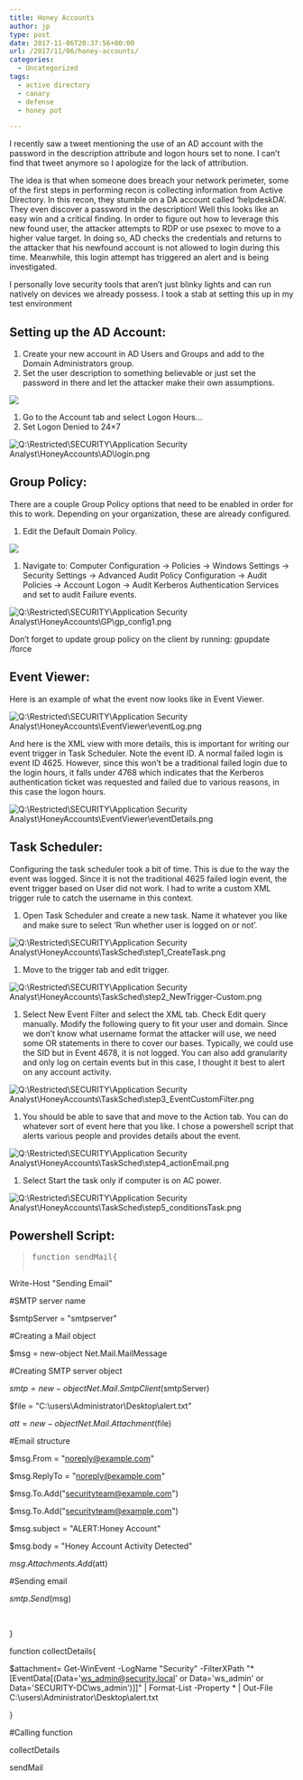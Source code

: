 ```yaml
---
title: Honey Accounts
author: jp
type: post
date: 2017-11-06T20:37:56+00:00
url: /2017/11/06/honey-accounts/
categories:
  - Uncategorized
tags:
  - active directory
  - canary
  - defense
  - honey pot

---
```

I recently saw a tweet mentioning the use of an AD account with the password in the description attribute and logon hours set to none. I can’t find that tweet anymore so I apologize for the lack of attribution.

The idea is that when someone does breach your network perimeter, some of the first steps in performing recon is collecting information from Active Directory. In this recon, they stumble on a DA account called ‘helpdeskDA’. They even discover a password in the description! Well this looks like an easy win and a critical finding. In order to figure out how to leverage this new found user, the attacker attempts to RDP or use psexec to move to a higher value target. In doing so, AD checks the credentials and returns to the attacker that his newfound account is not allowed to login during this time. Meanwhile, this login attempt has triggered an alert and is being investigated.

I personally love security tools that aren’t just blinky lights and can run natively on devices we already possess. I took a stab at setting this up in my test environment

## Setting up the AD Account:

  1. Create your new account in AD Users and Groups and add to the Domain Administrators group.
  2. Set the user description to something believable or just set the password in there and let the attacker make their own assumptions.

<img class="wp-image-297" src="https://i0.wp.com/jordanpotti.com/wp-content/uploads/2017/11/word-image.png?w=688" srcset="https://i0.wp.com/jordanpotti.com/wp-content/uploads/2017/11/word-image.png?w=418 418w, https://i0.wp.com/jordanpotti.com/wp-content/uploads/2017/11/word-image.png?resize=231%2C300 231w" sizes="(max-width: 418px) 100vw, 418px" data-recalc-dims="1" />

  1. Go to the Account tab and select Logon Hours…
  2. Set Logon Denied to 24&#215;7

<img class="wp-image-298" src="https://i2.wp.com/jordanpotti.com/wp-content/uploads/2017/11/q-restricted-security-application-security-analys.png?w=688" alt="Q:\Restricted\SECURITY\Application Security Analyst\HoneyAccounts\AD\login.png" srcset="https://i2.wp.com/jordanpotti.com/wp-content/uploads/2017/11/q-restricted-security-application-security-analys.png?w=1103 1103w, https://i2.wp.com/jordanpotti.com/wp-content/uploads/2017/11/q-restricted-security-application-security-analys.png?resize=300%2C152 300w, https://i2.wp.com/jordanpotti.com/wp-content/uploads/2017/11/q-restricted-security-application-security-analys.png?resize=768%2C390 768w, https://i2.wp.com/jordanpotti.com/wp-content/uploads/2017/11/q-restricted-security-application-security-analys.png?resize=1024%2C520 1024w" sizes="(max-width: 688px) 100vw, 688px" data-recalc-dims="1" />

## Group Policy:

There are a couple Group Policy options that need to be enabled in order for this to work. Depending on your organization, these are already configured.

  1. Edit the Default Domain Policy.

<img class="wp-image-299" src="https://i2.wp.com/jordanpotti.com/wp-content/uploads/2017/11/word-image-1.png?w=688" srcset="https://i2.wp.com/jordanpotti.com/wp-content/uploads/2017/11/word-image-1.png?w=491 491w, https://i2.wp.com/jordanpotti.com/wp-content/uploads/2017/11/word-image-1.png?resize=300%2C241 300w" sizes="(max-width: 491px) 100vw, 491px" data-recalc-dims="1" />

  1. Navigate to: Computer Configuration -> Policies -> Windows Settings -> Security Settings -> Advanced Audit Policy Configuration -> Audit Policies -> Account Logon -> Audit Kerberos Authentication Services and set to audit Failure events.

<img class="wp-image-300" src="https://i0.wp.com/jordanpotti.com/wp-content/uploads/2017/11/q-restricted-security-application-security-analys-1.png?w=688" alt="Q:\Restricted\SECURITY\Application Security Analyst\HoneyAccounts\GP\gp_config1.png" srcset="https://i0.wp.com/jordanpotti.com/wp-content/uploads/2017/11/q-restricted-security-application-security-analys-1.png?w=1099 1099w, https://i0.wp.com/jordanpotti.com/wp-content/uploads/2017/11/q-restricted-security-application-security-analys-1.png?resize=300%2C204 300w, https://i0.wp.com/jordanpotti.com/wp-content/uploads/2017/11/q-restricted-security-application-security-analys-1.png?resize=768%2C523 768w, https://i0.wp.com/jordanpotti.com/wp-content/uploads/2017/11/q-restricted-security-application-security-analys-1.png?resize=1024%2C697 1024w" sizes="(max-width: 688px) 100vw, 688px" data-recalc-dims="1" />

Don’t forget to update group policy on the client by running: gpupdate /force

## Event Viewer:

Here is an example of what the event now looks like in Event Viewer.

<img class="wp-image-301" src="https://i0.wp.com/jordanpotti.com/wp-content/uploads/2017/11/q-restricted-security-application-security-analys-2.png?w=688" alt="Q:\Restricted\SECURITY\Application Security Analyst\HoneyAccounts\EventViewer\eventLog.png" srcset="https://i0.wp.com/jordanpotti.com/wp-content/uploads/2017/11/q-restricted-security-application-security-analys-2.png?w=894 894w, https://i0.wp.com/jordanpotti.com/wp-content/uploads/2017/11/q-restricted-security-application-security-analys-2.png?resize=300%2C195 300w, https://i0.wp.com/jordanpotti.com/wp-content/uploads/2017/11/q-restricted-security-application-security-analys-2.png?resize=768%2C498 768w" sizes="(max-width: 688px) 100vw, 688px" data-recalc-dims="1" />

And here is the XML view with more details, this is important for writing our event trigger in Task Scheduler. Note the event ID. A normal failed login is event ID 4625. However, since this won’t be a traditional failed login due to the login hours, it falls under 4768 which indicates that the Kerberos authentication ticket was requested and failed due to various reasons, in this case the logon hours.

<img class="wp-image-302" src="https://i1.wp.com/jordanpotti.com/wp-content/uploads/2017/11/q-restricted-security-application-security-analys-3.png?w=688" alt="Q:\Restricted\SECURITY\Application Security Analyst\HoneyAccounts\EventViewer\eventDetails.png" srcset="https://i1.wp.com/jordanpotti.com/wp-content/uploads/2017/11/q-restricted-security-application-security-analys-3.png?w=941 941w, https://i1.wp.com/jordanpotti.com/wp-content/uploads/2017/11/q-restricted-security-application-security-analys-3.png?resize=300%2C154 300w, https://i1.wp.com/jordanpotti.com/wp-content/uploads/2017/11/q-restricted-security-application-security-analys-3.png?resize=768%2C394 768w" sizes="(max-width: 688px) 100vw, 688px" data-recalc-dims="1" />

## Task Scheduler:

Configuring the task scheduler took a bit of time. This is due to the way the event was logged. Since it is not the traditional 4625 failed login event, the event trigger based on User did not work. I had to write a custom XML trigger rule to catch the username in this context.

  1. Open Task Scheduler and create a new task. Name it whatever you like and make sure to select ‘Run whether user is logged on or not’.

<img class="wp-image-303" src="https://i0.wp.com/jordanpotti.com/wp-content/uploads/2017/11/q-restricted-security-application-security-analys-4.png?w=688" alt="Q:\Restricted\SECURITY\Application Security Analyst\HoneyAccounts\TaskSched\step1_CreateTask.png" srcset="https://i0.wp.com/jordanpotti.com/wp-content/uploads/2017/11/q-restricted-security-application-security-analys-4.png?w=637 637w, https://i0.wp.com/jordanpotti.com/wp-content/uploads/2017/11/q-restricted-security-application-security-analys-4.png?resize=300%2C229 300w" sizes="(max-width: 637px) 100vw, 637px" data-recalc-dims="1" />

  1. Move to the trigger tab and edit trigger.

<img class="wp-image-304" src="https://i2.wp.com/jordanpotti.com/wp-content/uploads/2017/11/q-restricted-security-application-security-analys-5.png?w=688" alt="Q:\Restricted\SECURITY\Application Security Analyst\HoneyAccounts\TaskSched\step2_NewTrigger-Custom.png" srcset="https://i2.wp.com/jordanpotti.com/wp-content/uploads/2017/11/q-restricted-security-application-security-analys-5.png?w=600 600w, https://i2.wp.com/jordanpotti.com/wp-content/uploads/2017/11/q-restricted-security-application-security-analys-5.png?resize=300%2C260 300w" sizes="(max-width: 600px) 100vw, 600px" data-recalc-dims="1" />

  1. Select New Event Filter and select the XML tab. Check Edit query manually. Modify the following query to fit your user and domain. Since we don’t know what username format the attacker will use, we need some OR statements in there to cover our bases. Typically, we could use the SID but in Event 4678, it is not logged. You can also add granularity and only log on certain events but in this case, I thought it best to alert on any account activity.

<img class="wp-image-305" src="https://i2.wp.com/jordanpotti.com/wp-content/uploads/2017/11/q-restricted-security-application-security-analys-6.png?w=688" alt="Q:\Restricted\SECURITY\Application Security Analyst\HoneyAccounts\TaskSched\step3_EventCustomFilter.png" srcset="https://i2.wp.com/jordanpotti.com/wp-content/uploads/2017/11/q-restricted-security-application-security-analys-6.png?w=546 546w, https://i2.wp.com/jordanpotti.com/wp-content/uploads/2017/11/q-restricted-security-application-security-analys-6.png?resize=292%2C300 292w" sizes="(max-width: 546px) 100vw, 546px" data-recalc-dims="1" />

  1. You should be able to save that and move to the Action tab. You can do whatever sort of event here that you like. I chose a powershell script that alerts various people and provides details about the event.

<img class="wp-image-306" src="https://i1.wp.com/jordanpotti.com/wp-content/uploads/2017/11/q-restricted-security-application-security-analys-7.png?w=688" alt="Q:\Restricted\SECURITY\Application Security Analyst\HoneyAccounts\TaskSched\step4_actionEmail.png" srcset="https://i1.wp.com/jordanpotti.com/wp-content/uploads/2017/11/q-restricted-security-application-security-analys-7.png?w=459 459w, https://i1.wp.com/jordanpotti.com/wp-content/uploads/2017/11/q-restricted-security-application-security-analys-7.png?resize=273%2C300 273w" sizes="(max-width: 459px) 100vw, 459px" data-recalc-dims="1" />

  1. Select Start the task only if computer is on AC power.

<img class="wp-image-307" src="https://i1.wp.com/jordanpotti.com/wp-content/uploads/2017/11/q-restricted-security-application-security-analys-8.png?w=688" alt="Q:\Restricted\SECURITY\Application Security Analyst\HoneyAccounts\TaskSched\step5_conditionsTask.png" srcset="https://i1.wp.com/jordanpotti.com/wp-content/uploads/2017/11/q-restricted-security-application-security-analys-8.png?w=639 639w, https://i1.wp.com/jordanpotti.com/wp-content/uploads/2017/11/q-restricted-security-application-security-analys-8.png?resize=300%2C229 300w" sizes="(max-width: 639px) 100vw, 639px" data-recalc-dims="1" />

## Powershell Script:

> <pre>function sendMail{

Write-Host "Sending Email"

#SMTP server name

$smtpServer = "smtpserver"

#Creating a Mail object

$msg = new-object Net.Mail.MailMessage

#Creating SMTP server object

$smtp = new-object Net.Mail.SmtpClient($smtpServer)

$file = "C:\users\Administrator\Desktop\alert.txt"

$att = new-object Net.Mail.Attachment($file)

#Email structure

$msg.From = "noreply@example.com"

$msg.ReplyTo = "noreply@example.com"

$msg.To.Add("securityteam@example.com")

$msg.To.Add("securityteam@example.com")

$msg.subject = "ALERT:Honey Account"

$msg.body = "Honey Account Activity Detected"

$msg.Attachments.Add($att)

#Sending email

$smtp.Send($msg)

 


}

function collectDetails{

 $attachment= Get-WinEvent -LogName "Security" -FilterXPath "*[EventData[(Data='ws_admin@security.local' or Data='ws_admin' or Data='SECURITY-DC\ws_admin')]]" | Format-List -Property * | Out-File C:\users\Administrator\Desktop\alert.txt

}

#Calling function

collectDetails

sendMail</pre>